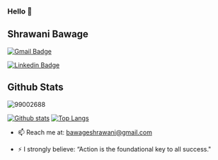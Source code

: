 ### Hello 👋
## Shrawani Bawage 

[![Gmail Badge](https://img.shields.io/badge/-bawageshrawani@gmail.com-c14438?style=flat&logo=Gmail&logoColor=white&link=mailto:bawageshrawani@gmail.com)](mailto:bawageshrawani@gmail.com) 

[![Linkedin Badge](https://img.shields.io/badge/-www.linkedin.com/in/shrawanibawage-0072b1?style=flat&logo=Linkedin&logoColor=white&link=https://www.linkedin.com/in/www.linkedin.com/in/shrawani-bawage-50494414a/)](https://www.linkedin.com/in/shrawani-bawage-50494414a/)






## Github Stats
<p align=left> <img src=https://komarev.com/ghpvc/?username=99002688 alt=99002688 /> </p>

[![Github stats](https://github-readme-stats.vercel.app/api?username=99002688&show_icons=true&include_all_commits=true)](https://github.com/99002688/github-readme-stats)
[![Top Langs](https://github-readme-stats.vercel.app/api/top-langs/?username=99002688&layout=compact)](https://github.com/99002688/github-readme-stats)


<!--
- 🔭 I’m currently working on ... 
- 🌱 I’m currently learning CSS & Javascript.-->
<!-- 
- 👯 I’m looking to collaborate on ...
- 🤔 I’m looking for help with ...
- 💬 Ask me about ... -->
- 📫 Reach me at:  bawageshrawani@gmail.com
<!--
- 😄 Pronouns: -->
- ⚡ I strongly believe: “Action is the foundational key to all success." 

